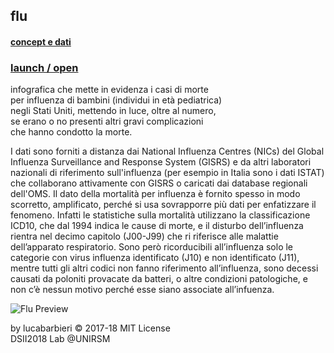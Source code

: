 ## flu 
#### [concept e dati]( http://dsii-2018-unirsm.github.io/lucabarbieri/flu/concept.md)</br>
### [launch / open]( http://dsii-2018-unirsm.github.io/lucabarbieri/flu/index.html)</br>
              



infografica che mette in evidenza i casi di morte</br>
per influenza di bambini (individui in età pediatrica)</br>
negli Stati Uniti, mettendo in luce, oltre al numero,</br>
se erano o no presenti altri gravi complicazioni</br>
che hanno condotto la morte.</br>

I dati sono forniti a distanza dai National Influenza Centres (NICs) del Global Influenza Surveillance and Response System (GISRS) e da altri laboratori nazionali di riferimento sull'influenza (per esempio in Italia sono i dati ISTAT) che collaborano attivamente con GISRS o caricati dai database regionali dell'OMS. Il dato della mortalità per influenza è fornito spesso in modo scorretto, amplificato, perché si usa sovrapporre più dati per enfatizzare il fenomeno. Infatti le statistiche sulla mortalità utilizzano la classificazione ICD10, che dal 1994 indica le cause di morte, e il disturbo dell’influenza rientra nel decimo capitolo (J00-J99) che ri riferisce alle malattie dell’apparato respiratorio. Sono però ricorducibili all’influenza solo le categorie con virus influenza identificato (J10) e non identificato (J11), mentre tutti gli altri codici non fanno riferimento all’influenza, sono decessi causati da poloniti provacate da batteri, o altre condizioni patologiche, e non c’è nessun motivo perché esse siano associate all’infuenza.</br>

![Flu Preview](https://i.imgur.com/12vDbpc.png)

by lucabarbieri © 2017-18 MIT License</br>
DSII2018 Lab @UNIRSM</br>

